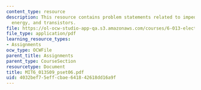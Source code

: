 ```yaml
---
content_type: resource
description: This resource contains problem statements related to impedance, magnetic
  energy, and transistors.
file: https://ol-ocw-studio-app-qa.s3.amazonaws.com/courses/6-013-electromagnetics-and-applications-spring-2009/4032bef75effcbae641842618dd16a9f_MIT6_013S09_pset06.pdf
file_type: application/pdf
learning_resource_types:
- Assignments
ocw_type: OCWFile
parent_title: Assignments
parent_type: CourseSection
resourcetype: Document
title: MIT6_013S09_pset06.pdf
uid: 4032bef7-5eff-cbae-6418-42618dd16a9f
---
```

